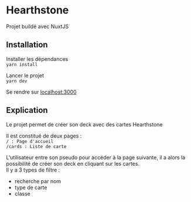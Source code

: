 # Hearthstone

Projet buildé avec NuxtJS

## Installation

Installer les dépendances  
`yarn install` 

Lancer le projet  
`yarn dev`

Se rendre sur [localhost:3000](http://localhost:3000)

## Explication

Le projet permet de créer son deck avec des cartes Hearthstone

Il est constitué de deux pages :  
``/ : Page d'accueil``  
``/cards : Liste de carte``

L'utilisateur entre son pseudo pour accéder à la page suivante, il a alors la possibilité de créer son deck en cliquant sur les cartes.  
Il y a 3 types de filtre :  
- recherche par nom
- type de carte 
- classe
